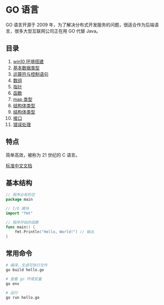 # GO 语言

GO 语言开源于 2009 年，为了解决分布式开发服务的问题，很适合作为后端语言，很多大型互联网公司正在用 GO 代替 Java。

## 目录

1. [win10 环境搭建](./install.md)
1. [基本数据类型](./1-base.md)
1. [运算符与控制语句](./2-operator-and-loops.md)
1. [数组](./3-array.md)
1. [指针](./)
1. [函数](./)
1. [map 类型](./)
1. [结构体类型](./)
1. [结构体类型](./)
1. [接口](./)
1. [错误处理](./)

## 特点

简单高效，被称为 21 世纪的 C 语言。

[标准中文文档](https://studygolang.com/pkgdoc)

## 基本结构

```go
// 程序必有的包
package main

// I/O 模块
import "fmt"

// 程序开始的函数
func main() {
    fmt.Println("Hello, World!") // 输出
}
```

## 常用命令

```bash
# 编译，生成可执行文件
go build hello.go

# 查看 go 环境变量
go env

# 运行
go run hello.go
```
